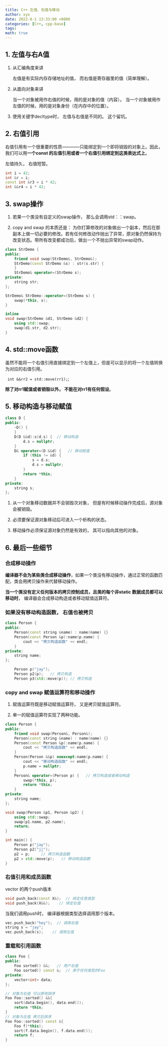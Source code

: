 ```yaml
---
title: C++ 左值、右值与移动
author: xyx
date: 2022-8-1 13:33:00 +0800
categories: [C++, cpp-base]
tags:
math: true
---
```


## 1. 左值与右A值

1. 从汇编角度来讲

    左值是有实际内存存储地址的值， 而右值是寄存器里的值（简单理解）。

2. 从面向对象来讲

    当一个对象被用作右值的时候，用的是对象的值（内容）。
    当一个对象被用作左值的时候，用的是对象身份（在内存中的位置）。

3. 使用关键字decltype时， 左值与右值是不同的。
    这个留坑。

## 2. 右值引用

右值引用有一个很重要的性质————只能绑定到一个即将销毁的对象上。因此，我们可以用**一个const 的左值引用或者一个右值引用绑定到这类表达式上**。

左值持久， 右值短暂。

```cpp
int i = 42;
int &r = i;
const int &r3 = i * 42;
int &&r4 = i * 42;
```

## 3. swap操作

1. 若果一个类没有自定义的swap操作， 那么会调用std：：swap。

2. copy and swap 的本质还是：  为你打算修改的对象做出一个副本，然后在那副本上做一切必要的修改。若有任何修改动作抛出了异常，原对象仍然保持为改变状态。带所有改变都成功后，做出一个不抛出异常的swap动作。

```cpp
class StrDemo {
public:
    friend void swap(StrDemo&, StrDemo&);
    StrDemo(const StrDemo &s) : str(s.str) {
    }
    StrDemo& operator=(StrDemo s);
private:
    string str;
};

StrDemo& StrDemo::operator=(StrDemo s) {
    swap(*this, s);
}

inline
void swap(StrDemo &d1, StrDemo &d2) {
    using std::swap;
    swap(d1.str, d2.str);
}
```

## 4. std::move函数

虽然不能将一个右值引用直接绑定到一个左值上，但是可以显示的将一个左值转换为对应的右值引用。

` int &&rr2 = std::move(rr1);`;

**除了对rr1赋值或者销毁以外， 不能在对rr1有任何假设**。

## 5. 移动构造与移动赋值

```cpp
class D {
public:
    ~D() {
    }
    D(D &&d):s(d.s) {  // 移动构造
        d.s = nullptr;
    }
    D& operator=(D &&d) {   // 移动赋值
        if (this != &d) {
            s = d.s;
            d.s = nullptr;
        }
        return *this;
    }
private:
    string s;
};
```

1. 从一个对象移动数据并不会销毁次对象， 但是有时候移动操作完成后，源对象会被销毁。

2. 必须要保证源对象移动后可进入一个析构的状态。

3. 移动操作必须保证源对象仍然是有效的， 其可以指向其他的对象。

## 6. 最后一些细节

### 合成移动操作

**编译器不会为某些类合成移动操作**，如果一个类没有移动操作，通过正常的函数匹配，类会用拷贝操作来代替移动操作。

**当一个类没有定义任何版本的拷贝控制成员，且类的每个非static 数据成员都可以移动时**， 编译器会合成移动构造或者移动赋值运算符。

### 如果没有移动构造函数， 右值也被拷贝

```cpp
class Person {
public:
    Person(const string &name) : name(name) {}
    Person(const Person &p):name(p.name) {
        cout << "拷贝构造函数" << endl;
    }
private:
    string name;
};

    Person p("jay");
    Person p2(p);   // 拷贝构造
    Person p3(std::move(p)); // 拷贝构造
```

### copy and swap 赋值运算符和移动操作

1. 赋值运算符既是移动赋值运算符， 又是拷贝赋值运算符。

2. 单一的赋值运算符实现了两种功能。

```cpp
class Person {
public:
    friend void swap(Person&, Person&);
    Person(const string &name) : name(name) {}
    Person(const Person &p):name(p.name) {
        cout << "拷贝构造函数" << endl;
    }
    Person(Person &&p) noexcept:name(p.name) {
        cout << "移动构造函数" << endl;
        p.name = nullptr;
    }
    Person& operator=(Person p) {   // 拷贝构造或者移动构造
        swap(*this, p);
        return *this;
    }
private:
    string name;
};

void swap(Person &p1, Person &p2) {
    using std::swap;
    swap(p1.name, p2.name);
    return;
}

int main() {
    Person p("jay");
    Person p2("jj");
    p2 = p;     // 拷贝构造函数
    p2 = std::move(p);   // 移动构造函数
}
```

### 右值引用和成员函数

vector 的两个push版本

```cpp
void push_back(const X&);  // 绑定任意类型
void push_back(X&&);    // 绑定右值
```

当我们调用push时， 编译器根据类型选择调用那个版本。

```cpp
vec.push_back("hey");  // 调用右值
string s = "jay";
vec.push_back(s);    // 调用左值
```

### 重载和引用函数

```cpp
class Foo {
public:
    Foo sorted() &&;   // 用户右值
    Foo sorted() const &;  // 用于任何类型的Foo
private:
    vector<int> data;
};

// 对象为右值 可以原地排序
Foo Foo::sorted() &&{
    sort(data.begin(), data.end());
    return *this;
}
// 对象为左值 拷贝后排序
Foo Foo::sorted() const &{
    Foo f(*this);
    sort(f.data.begin(), f.data.end());
    return f;
}
```